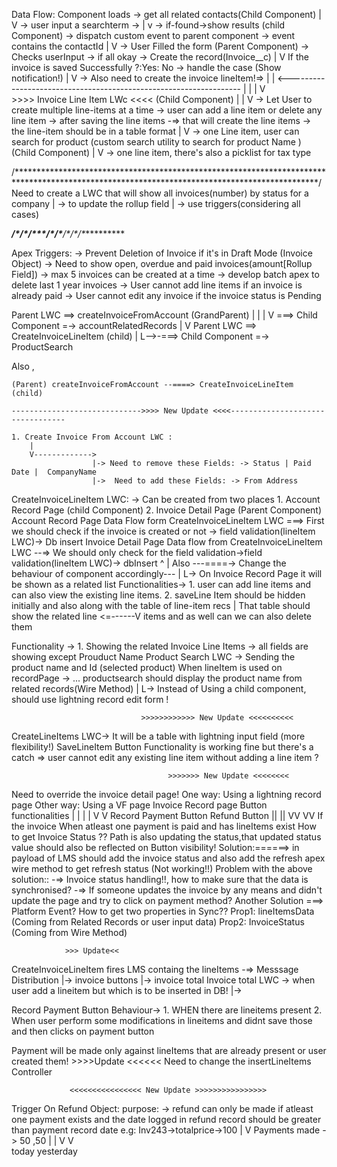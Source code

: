   Data Flow:
 Component loads -> get all related contacts(Child Component)
     |
     V
      -> user input a searchterm ->
      |
      v
       -> if-found->show results (child Component) -> dispatch custom event to parent component -> event contains the contactId
       |
       V
        -> User Filled the form (Parent Component) -> Checks userInput -> if all okay -> Create the record(Invoice__c)
        |
        V
        If the invoice is saved Successfully ?:Yes: No -> handle the case (Show notification!)
                                               |
                                               V
                                                -> Also need to create the invoice lineItem!=>
                                                                                              |
                                                                                              |
                           <------------------------------------------------------------------
                          |
                          |
                          |
                          V  
         >>>> Invoice Line Item LWc <<<< (Child Component)
                           |
                           |
                           V
-> Let User to create multiple line-items at a time
-> user can add a line item or delete any line item
-> after saving the line items -=> that will create the line items
-> the line-item should be in a table format
  |
  V -> one Line item, user can search for product (custom search utility to search for product Name ) (Child Component)
      |
      V -> one line item, there's also a picklist for tax type

/*********************************************************************************************************************************************/
Need to create a LWC that will show all invoices(number) by status for a company
|
 -> to update the rollup field
   |
    -> use triggers(considering all cases)

*************/\**/\****/\***/\*****/\*****/\****/\**/\***********

Apex Triggers:
-> Prevent Deletion of Invoice if it's in Draft Mode (Invoice Object)
-> Need to show open, overdue and paid invoices(amount[Rollup Field])
-> max 5 invoices can be created at a time
-> develop batch apex to delete last 1 year invoices
-> User cannot add line items if an invoice is already paid
-> User cannot edit any invoice if the invoice status is Pending

Parent LWC ==> createInvoiceFromAccount (GrandParent)
              |          |
              |          V ===> Child Component =-> accountRelatedRecords
              |
              V
Parent LWC ==> CreateInvoiceLineItem (child)
       |
       L-->-===> Child Component =-> ProductSearch

Also ,

    (Parent) createInvoiceFromAccount --====> CreateInvoiceLineItem (child)

    ----------------------------->>>> New Update <<<<---------------------------------
    
    1. Create Invoice From Account LWC :
        |
        V-------------> 
                      |-> Need to remove these Fields: -> Status | Paid Date |  CompanyName
                      |->  Need to add these Fields: -> From Address        

CreateInvoiceLineItem LWC: -> Can be created from two places
                            1. Account Record Page (child Component)
                            2. Invoice Detail Page (Parent Component)
Account Record Page Data Flow form CreateInvoiceLineItem LWC ===> First we should check if the invoice is created or not -> field validation(lineItem LWC)-> Db insert
Invoice Detail Page Data flow from CreateInvoiceLineItem LWC --=> We should only check for the field validation->field validation(lineItem LWC)-> dbInsert
                                                               ^
                                                               |
Also ---====-> Change the behaviour of component accordingly---
                           |
                           L-> On Invoice Record Page it will be shown as a related list
                           Functionalities-> 1. user can add line items and can also view the existing line items.
                                             2. saveLine Item should be hidden initially and also along with the table of line-item recs
                                                           |
That table should show the related line            <=------V
items and as well can we can also delete them

Functionality -> 1. Showing the related Invoice Line Items -> all fields are showing except Prouduct Name
Product Search LWC -> Sending the product name and Id (selected product)
When lineItem is used on recordPage -> ... productsearch should display the product name from related records(Wire Method)
    |
    L-> Instead of Using a child component, should use lightning record edit form !

                                 >>>>>>>>>>>> New Update <<<<<<<<<<
CreateLineItems LWC-> It will  be a table with lightning input field (more flexibility!)
SaveLineItem Button Functionality is working fine but there's a catch => user cannot edit any
                                                                         existing line item without
                                                                         adding a line item ?

                                       >>>>>>> New Update <<<<<<<<
Need to override the invoice detail page!
One way: Using a lightning record page
Other way: Using a VF page
                                             Invoice Record page Button functionalities
                                                  |                           |
                                                  |                           |
                                                  V                           V
                                         Record Payment Button           Refund Button
                                                 ||                           ||
                                                 VV                           VV
                                               If the invoice               When atleast one payment
                                               is paid and has lineItems    exist
How to get Invoice Status ??
Path is also updating the status,that updated status value should also be reflected on Button visibility!
Solution:======> in payload of LMS should add the invoice status and also add the refresh apex wire method to get refresh status (Not working!!)
Problem with the above solution::
-=> Invoice status handling!!, how to make sure that the data is synchronised?
-=> If someone updates the invoice by any means and didn't update the page and try to click on payment method?
Another Solution ===> Platform Event?
How to get two properties in Sync??
Prop1: lineItemsData (Coming from Related Records or user input data)
Prop2: InvoiceStatus (Coming from Wire Method)

                >>> Update<<
CreateInvoiceLineItem fires LMS containg the lineItems -=> Messsage Distribution
                                                                     |-> invoice buttons
                                                                     |-> invoice total
Invoice total LWC -> when user add a lineitem but which is to be inserted in DB!
                                                                      |->

Record Payment Button Behaviour-> 1. WHEN there are lineitems present
                                  2. When user perform some modifications in lineitems and didnt save those and then clicks on payment button

Payment will be made only against lineItems that are already present or user created them!
                                 >>>>Update <<<<<<
Need to change the insertLineItems Controller

                 <<<<<<<<<<<<<<<< New Update >>>>>>>>>>>>>>>>
Trigger On Refund Object:
                          purpose: -> refund can only be made if atleast one payment 
                                      exists and the date logged in refund record should
                                      be greater than payment record date
e.g: Inv243->totalprice->100
                          |
                          V
                          Payments made -> 50 ,50
                                           |    |
                                           V    V  
                                         today yesterday 
                                         
